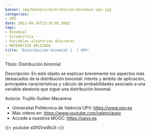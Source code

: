 ```yaml
---
banner: img/banners/distribucion-binomial-upv.jpg
categories:
- UPV
date: 2011-09-26T23:35:02.000Z
tags:
- Binomial
- Estadistica
- Variables aleatorias discretas
- MATEMATICA APLICADA
title: 'Distribución binomial |  | UPV'
---
```


Título: Distribución binomial

Descripción: En este objeto se explican brevemente los aspectos más destacados de  la distribución binomial: interés y ámbito de aplicación, principales características y cálculo de probabilidades asociado a una variable aleatoria que sigue una distribución binomal. 

Autor/a: Trujillo Guillen Macarena



+ Universitat Politècnica de València UPV: https://www.upv.es
+ Más vídeos en: https://www.youtube.com/valenciaupv
+ Accede a nuestros MOOC: https://upvx.es

{{< youtube sGfGVwiRs3I >}}
